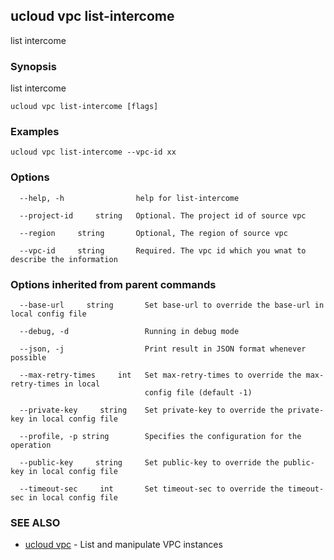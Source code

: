 ## ucloud vpc list-intercome

list intercome 

### Synopsis

list intercome

```
ucloud vpc list-intercome [flags]
```

### Examples

```
ucloud vpc list-intercome --vpc-id xx
```

### Options

```
  --help, -h                help for list-intercome 

  --project-id     string   Optional. The project id of source vpc 

  --region     string       Optional, The region of source vpc 

  --vpc-id     string       Required. The vpc id which you wnat to describe the information 

```

### Options inherited from parent commands

```
  --base-url     string       Set base-url to override the base-url in local config file 

  --debug, -d                 Running in debug mode 

  --json, -j                  Print result in JSON format whenever possible 

  --max-retry-times     int   Set max-retry-times to override the max-retry-times in local
                              config file (default -1) 

  --private-key     string    Set private-key to override the private-key in local config file 

  --profile, -p string        Specifies the configuration for the operation 

  --public-key     string     Set public-key to override the public-key in local config file 

  --timeout-sec     int       Set timeout-sec to override the timeout-sec in local config file 

```

### SEE ALSO

* [ucloud vpc](cli/cmd/ucloud/vpc)	 - List and manipulate VPC instances

